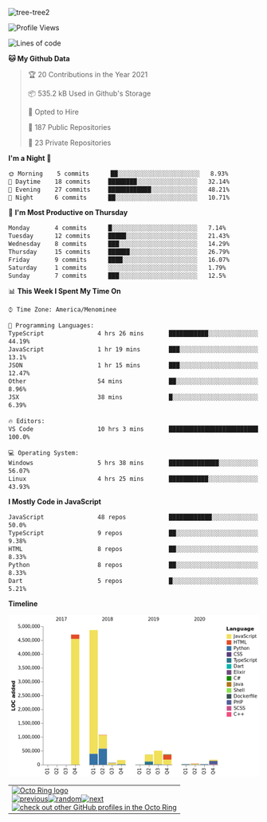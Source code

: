 ![tree-tree2](https://user-images.githubusercontent.com/15727947/99866266-688a6380-2b75-11eb-958b-273006b198d8.jpg)


<!--START_SECTION:waka-->
![Profile Views](http://img.shields.io/badge/Profile%20Views-0-blue)

![Lines of code](https://img.shields.io/badge/From%20Hello%20World%20I%27ve%20Written-12.4%20million%20lines%20of%20code-blue)

**🐱 My Github Data** 

> 🏆 20 Contributions in the Year 2021
 > 
> 📦 535.2 kB Used in Github's Storage 
 > 
> 💼 Opted to Hire
 > 
> 📜 187 Public Repositories 
 > 
> 🔑 23 Private Repositories  
 > 
**I'm a Night 🦉** 

```text
🌞 Morning    5 commits      ██░░░░░░░░░░░░░░░░░░░░░░░   8.93% 
🌆 Daytime    18 commits     ████████░░░░░░░░░░░░░░░░░   32.14% 
🌃 Evening    27 commits     ████████████░░░░░░░░░░░░░   48.21% 
🌙 Night      6 commits      ██░░░░░░░░░░░░░░░░░░░░░░░   10.71%

```
📅 **I'm Most Productive on Thursday** 

```text
Monday       4 commits      █░░░░░░░░░░░░░░░░░░░░░░░░   7.14% 
Tuesday      12 commits     █████░░░░░░░░░░░░░░░░░░░░   21.43% 
Wednesday    8 commits      ███░░░░░░░░░░░░░░░░░░░░░░   14.29% 
Thursday     15 commits     ██████░░░░░░░░░░░░░░░░░░░   26.79% 
Friday       9 commits      ████░░░░░░░░░░░░░░░░░░░░░   16.07% 
Saturday     1 commits      ░░░░░░░░░░░░░░░░░░░░░░░░░   1.79% 
Sunday       7 commits      ███░░░░░░░░░░░░░░░░░░░░░░   12.5%

```


📊 **This Week I Spent My Time On** 

```text
⌚︎ Time Zone: America/Menominee

💬 Programming Languages: 
TypeScript               4 hrs 26 mins       ███████████░░░░░░░░░░░░░░   44.19% 
JavaScript               1 hr 19 mins        ███░░░░░░░░░░░░░░░░░░░░░░   13.1% 
JSON                     1 hr 15 mins        ███░░░░░░░░░░░░░░░░░░░░░░   12.47% 
Other                    54 mins             ██░░░░░░░░░░░░░░░░░░░░░░░   8.96% 
JSX                      38 mins             █░░░░░░░░░░░░░░░░░░░░░░░░   6.39%

🔥 Editors: 
VS Code                  10 hrs 3 mins       █████████████████████████   100.0%

💻 Operating System: 
Windows                  5 hrs 38 mins       ██████████████░░░░░░░░░░░   56.07% 
Linux                    4 hrs 25 mins       ███████████░░░░░░░░░░░░░░   43.93%

```

**I Mostly Code in JavaScript** 

```text
JavaScript               48 repos            ████████████░░░░░░░░░░░░░   50.0% 
TypeScript               9 repos             ██░░░░░░░░░░░░░░░░░░░░░░░   9.38% 
HTML                     8 repos             ██░░░░░░░░░░░░░░░░░░░░░░░   8.33% 
Python                   8 repos             ██░░░░░░░░░░░░░░░░░░░░░░░   8.33% 
Dart                     5 repos             █░░░░░░░░░░░░░░░░░░░░░░░░   5.21%

```


**Timeline**

![Chart not found](https://raw.githubusercontent.com/ianlikono/ianlikono/master/charts/bar_graph.png) 


<!--END_SECTION:waka-->


<table><tbody><tr><td><a href="https://octo-ring.com/"><img src="https://octo-ring.com/static/img/widget/top.png" width="99%" alt="Octo Ring logo" align="top"></a><br><a href="https://octo-ring.com/p/ianlikono/prev"><img src="https://octo-ring.com/static/img/widget/prev.png" width="33%" alt="previous" align="top" title="previous profile"></a><a href="https://octo-ring.com/p/ianlikono/random"><img src="https://octo-ring.com/static/img/widget/random.png" width="33%" alt="random" align="top" title="random profile"></a><a href="https://octo-ring.com/p/ianlikono/next"><img src="https://octo-ring.com/static/img/widget/next.png" width="33%" alt="next" align="top" title="next profile"></a><br><a href="https://octo-ring.com/"><img src="https://octo-ring.com/static/img/widget/bottom.png" width="99%" alt="check out other GitHub profiles in the Octo Ring" align="top"></a></td></tr></tbody></table>
